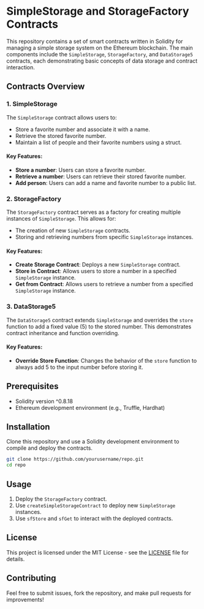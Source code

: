 # SimpleStorage and StorageFactory Contracts

This repository contains a set of smart contracts written in Solidity for managing a simple storage system on the Ethereum blockchain. The main components include the `SimpleStorage`, `StorageFactory`, and `DataStorage5` contracts, each demonstrating basic concepts of data storage and contract interaction.

## Contracts Overview

### 1. SimpleStorage
The `SimpleStorage` contract allows users to:
- Store a favorite number and associate it with a name.
- Retrieve the stored favorite number.
- Maintain a list of people and their favorite numbers using a struct.

#### Key Features:
- **Store a number**: Users can store a favorite number.
- **Retrieve a number**: Users can retrieve their stored favorite number.
- **Add person**: Users can add a name and favorite number to a public list.

### 2. StorageFactory
The `StorageFactory` contract serves as a factory for creating multiple instances of `SimpleStorage`. This allows for:
- The creation of new `SimpleStorage` contracts.
- Storing and retrieving numbers from specific `SimpleStorage` instances.

#### Key Features:
- **Create Storage Contract**: Deploys a new `SimpleStorage` contract.
- **Store in Contract**: Allows users to store a number in a specified `SimpleStorage` instance.
- **Get from Contract**: Allows users to retrieve a number from a specified `SimpleStorage` instance.

### 3. DataStorage5
The `DataStorage5` contract extends `SimpleStorage` and overrides the `store` function to add a fixed value (5) to the stored number. This demonstrates contract inheritance and function overriding.

#### Key Features:
- **Override Store Function**: Changes the behavior of the `store` function to always add 5 to the input number before storing it.

## Prerequisites
- Solidity version ^0.8.18
- Ethereum development environment (e.g., Truffle, Hardhat)

## Installation
Clone this repository and use a Solidity development environment to compile and deploy the contracts.

```bash
git clone https://github.com/yourusername/repo.git
cd repo
```

## Usage
1. Deploy the `StorageFactory` contract.
2. Use `createSimpleStorageContract` to deploy new `SimpleStorage` instances.
3. Use `sfStore` and `sfGet` to interact with the deployed contracts.

## License
This project is licensed under the MIT License - see the [LICENSE](LICENSE) file for details.

## Contributing
Feel free to submit issues, fork the repository, and make pull requests for improvements!
